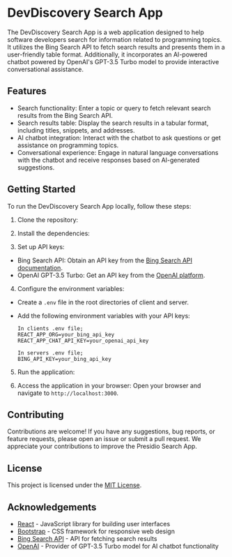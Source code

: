 # DevDiscovery Search App

The DevDiscovery Search App is a web application designed to help software developers search for information related to programming topics. It utilizes the Bing Search API to fetch search results and presents them in a user-friendly table format. Additionally, it incorporates an AI-powered chatbot powered by OpenAI's GPT-3.5 Turbo model to provide interactive conversational assistance.

## Features

- Search functionality: Enter a topic or query to fetch relevant search results from the Bing Search API.
- Search results table: Display the search results in a tabular format, including titles, snippets, and addresses.
- AI chatbot integration: Interact with the chatbot to ask questions or get assistance on programming topics.
- Conversational experience: Engage in natural language conversations with the chatbot and receive responses based on AI-generated suggestions.

## Getting Started

To run the DevDiscovery Search App locally, follow these steps:

1. Clone the repository:

2. Install the dependencies:

3. Set up API keys:

- Bing Search API: Obtain an API key from the [Bing Search API documentation](https://www.microsoft.com/en-us/bing/apis/bing-search-api-v7).
- OpenAI GPT-3.5 Turbo: Get an API key from the [OpenAI platform](https://platform.openai.com/).

4. Configure the environment variables:

- Create a `.env` file in the root directories of client and server.
- Add the following environment variables with your API keys:

  ```
  In clients .env file;
  REACT_APP_ORG=your_bing_api_key
  REACT_APP_CHAT_API_KEY=your_openai_api_key

  In servers .env file;
  BING_API_KEY=your_bing_api_key
  ```

5. Run the application:

6. Access the application in your browser:
   Open your browser and navigate to `http://localhost:3000`.

## Contributing

Contributions are welcome! If you have any suggestions, bug reports, or feature requests, please open an issue or submit a pull request. We appreciate your contributions to improve the Presidio Search App.

## License

This project is licensed under the [MIT License](LICENSE).

## Acknowledgements

- [React](https://reactjs.org) - JavaScript library for building user interfaces
- [Bootstrap](https://getbootstrap.com) - CSS framework for responsive web design
- [Bing Search API](https://www.microsoft.com/en-us/bing/apis/bing-search-api-v7) - API for fetching search results
- [OpenAI](https://openai.com) - Provider of GPT-3.5 Turbo model for AI chatbot functionality
